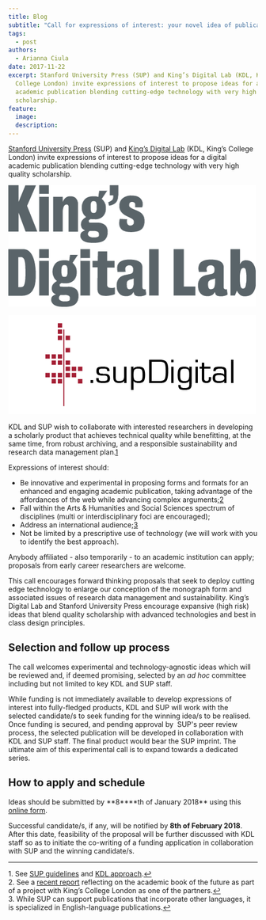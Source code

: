 ```yaml
---
title: Blog
subtitle: "Call for expressions of interest: your novel idea of publication"
tags:
  - post
authors:
  - Arianna Ciula
date: 2017-11-22
excerpt: Stanford University Press (SUP) and King’s Digital Lab (KDL, King’s
  College London) invite expressions of interest to propose ideas for a digital
  academic publication blending cutting-edge technology with very high quality
  scholarship.
feature:
  image:
  description:
---
```


[Stanford University Press](http://sup.org/) (SUP) and [King’s Digital Lab](https://www.kdl.kcl.ac.uk/) (KDL, King’s College London) invite expressions of interest to propose ideas for a digital academic publication blending cutting-edge technology with very high quality scholarship.

[![Links to King's Digital Lab](/images/kdl-heading.original.png)](//kdl.kcl.ac.uk/)

[![Links to SUP Digital logo](/images/DigitalBlogHeaderRedBlackTxp.original.png)](http://sup.org/)

KDL and SUP wish to collaborate with interested researchers in developing a scholarly product that achieves technical quality while benefitting, at the same time, from robust archiving, and a responsible sustainability and research data management plan.[1](#fn1)

Expressions of interest should:

- Be innovative and experimental in proposing forms and formats for an enhanced and engaging academic publication, taking advantage of the affordances of the web while advancing complex arguments;[2](#fn2)
- Fall within the Arts & Humanities and Social Sciences spectrum of disciplines (multi or interdisciplinary foci are encouraged);
- Address an international audience;[3](#fn3)
- Not be limited by a prescriptive use of technology (we will work with you to identify the best approach).

Anybody affiliated - also temporarily - to an academic institution can apply; proposals from early career researchers are welcome.

This call encourages forward thinking proposals that seek to deploy cutting edge technology to enlarge our conception of the monograph form and associated issues of research data management and sustainability. King’s Digital Lab and Stanford University Press encourage expansive (high risk) ideas that blend quality scholarship with advanced technologies and best in class design principles.

## Selection and follow up process

The call welcomes experimental and technology-agnostic ideas which will be reviewed and, if deemed promising, selected by an _ad hoc_ committee including but not limited to key KDL and SUP staff.

While funding is not immediately available to develop expressions of interest into fully-fledged products, KDL and SUP will work with the selected candidate/s to seek funding for the winning idea/s to be realised. Once funding is secured, and pending approval by  SUP's peer review process, the selected publication will be developed in collaboration with KDL and SUP staff. The final product would bear the SUP imprint. The ultimate aim of this experimental call is to expand towards a dedicated series.

## How to apply and schedule

Ideas should be submitted by **8\*\***th of January 2018\*\* using this [online form](/kdl-sup-publication-idea/).

Successful candidate/s, if any, will be notified by **8th of February 2018**. After this date, feasibility of the proposal will be further discussed with KDL staff so as to initiate the co-writing of a funding application in collaboration with SUP and the winning candidate/s.

---

1. See [SUP guidelines](http://sup.org/digital/authors/current/) and [KDL approach](/how-we-work/why-work-us/).[↩](#ref1)  
2\. See a [recent report](https://academicbookfuture.files.wordpress.com/2017/06/project-report_academic-book-of-the-future_deegan3.pdf) reflecting on the academic book of the future as part of a project with King’s College London as one of the partners.[↩](#ref2)  
3\. While SUP can support publications that incorporate other languages, it is specialized in English-language publications.[↩](#ref3)
